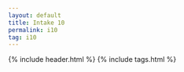 ```yaml
---
layout: default
title: Intake 10
permalink: i10
tag: i10
---
```

{% include header.html %}
{% include tags.html %}
